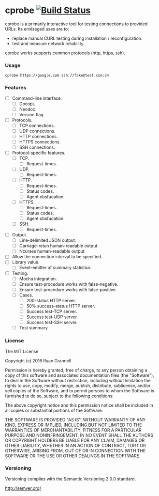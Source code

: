 
# cprobe [![Build Status](https://travis-ci.org/rgrannell1/cprobe.png?branch=master)](https://travis-ci.org/rgrannell1/cprobe)

cprobe is a primarily interactive tool for testing connections to provided URLs. Its envisaged uses are to:

- replace manual CURL testing during installation / reconfiguration.
- test and measure network reliability.

cprobe works supports common protocols (http, https, ssh).





### Usage

```
cprobe https://google.com ssh://fake@test.com:24
```

### Features

- [ ] Command-line interface.
	- [ ] Docopt.
	- [ ] Neodoc.
	- [ ] Version flag.
- [ ] Protocols.
	- [ ] TCP connections.
	- [ ] UDP connections.
	- [ ] HTTP connections.
	- [ ] HTTPS connections.
	- [ ] SSH connections.
- [ ] Protocol-specific features.
	- [ ] TCP.
		- [ ] Request-times.
	- [ ] UDP.
		- [ ] Request-times.
	- [ ] HTTP.
		- [ ] Request-times.
		- [ ] Status codes.
		- [ ] Agent obsfucation.
	- [ ] HTTPS.
		- [ ] Request-times.
		- [ ] Status codes.
		- [ ] Agent obsfucation.
	- [ ] SSH.
		- [ ] Request-times.
- [ ] Output.
	- [ ] Line-delimited JSON output.
	- [ ] Carriage-retun human-readable output.
	- [ ] Ncurses human-readable output.
- [ ] Allow the connection interval to be specified.
- [ ] Library value.
	- [ ] Event-emitter of summary statistics.
- [ ] Testing.
	- [ ] Mocha integration.
	- [ ] Ensure test-procedure works with false-negative.
	- [ ] Ensure test-procedure works with false-positive.
	- [ ] Cases.
		- [ ] 200-status HTTP server.
		- [ ] 50% success-status HTTP server.
		- [ ] Success test-TCP server. 
		- [ ] Success test-UDP server.
		- [ ] Success test-SSH server.
	- [ ] Test summary

### License

The MIT License

Copyright (c) 2016 Ryan Grannell

Permission is hereby granted, free of charge, to any person obtaining a copy of this software and associated documentation files (the "Software"), to deal in the Software without restriction, including without limitation the rights to use, copy, modify, merge, publish, distribute, sublicense, and/or sell copies of the Software, and to permit persons to whom the Software is furnished to do so, subject to the following conditions:

The above copyright notice and this permission notice shall be included in all copies or substantial portions of the Software.

THE SOFTWARE IS PROVIDED "AS IS", WITHOUT WARRANTY OF ANY KIND, EXPRESS OR IMPLIED, INCLUDING BUT NOT LIMITED TO THE WARRANTIES OF MERCHANTABILITY, FITNESS FOR A PARTICULAR PURPOSE AND NONINFRINGEMENT. IN NO EVENT SHALL THE AUTHORS OR COPYRIGHT HOLDERS BE LIABLE FOR ANY CLAIM, DAMAGES OR OTHER LIABILITY, WHETHER IN AN ACTION OF CONTRACT, TORT OR OTHERWISE, ARISING FROM, OUT OF OR IN CONNECTION WITH THE SOFTWARE OR THE USE OR OTHER DEALINGS IN THE SOFTWARE.

### Versioning

Versioning complies with the Semantic Versioning 2.0.0 standard.

http://semver.org/
